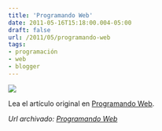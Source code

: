 ```yaml
---
title: 'Programando Web'
date: 2011-05-16T15:18:00.004-05:00
draft: false
url: /2011/05/programando-web
tags: 
- programación
- web
- blogger
---
```


[![](https://4.bp.blogspot.com/-NqE0lUJ297c/TdGK4CKh9CI/AAAAAAAABVY/8YSeBFMBH2E/s200/free-web-host.jpg)](https://4.bp.blogspot.com/-NqE0lUJ297c/TdGK4CKh9CI/AAAAAAAABVY/8YSeBFMBH2E/s1600/free-web-host.jpg)

Lea el artículo original en [Programando Web](http://uphp.blogspot.com/2011/05/programando-web.html).

_*Url archivado: [Programando Web](https://akcdev.blogspot.com/2011/05/programando-web.html)*_
